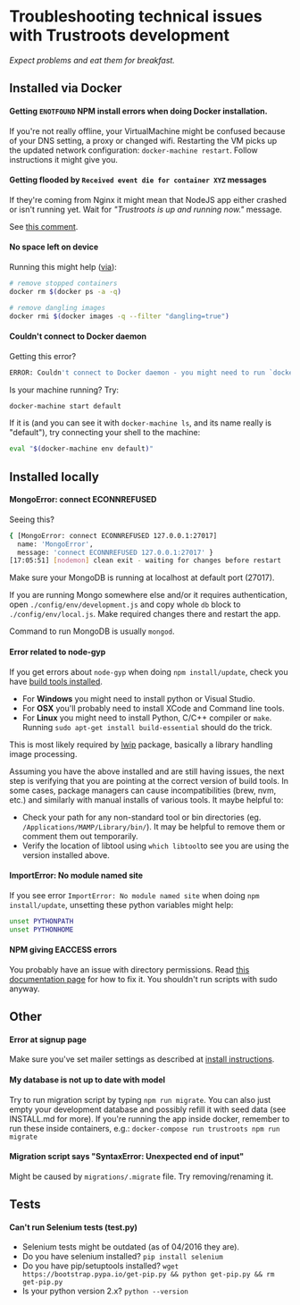 # Troubleshooting technical issues with Trustroots development

_Expect problems and eat them for breakfast._

## Installed via Docker

#### Getting `ENOTFOUND` NPM install errors when doing Docker installation.

If you're not really offline, your VirtualMachine might be confused because of your DNS setting, a proxy or changed wifi. Restarting the VM picks up the updated network configuration: `docker-machine restart`. Follow instructions it might give you.

#### Getting flooded by `Received event die for container XYZ` messages

If they're coming from Nginx it might mean that NodeJS app either crashed or isn't running yet. Wait for _"Trustroots is up and running now."_ message.

See [this comment](https://github.com/jwilder/nginx-proxy/issues/122#issuecomment-185612265).

#### No space left on device

Running this might help ([via](https://github.com/docker/docker/issues/10613#issuecomment-188139492)):

```bash
# remove stopped containers
docker rm $(docker ps -a -q)

# remove dangling images
docker rmi $(docker images -q --filter "dangling=true")
```

#### Couldn't connect to Docker daemon

Getting this error?

```bash
ERROR: Couldn't connect to Docker daemon - you might need to run `docker-machine start default`.
```

Is your machine running? Try:

```bash
docker-machine start default
```

If it is (and you can see it with `docker-machine ls`, and its name really is "default"), try connecting your shell to the machine:

```bash
eval "$(docker-machine env default)"
```

## Installed locally

#### MongoError: connect ECONNREFUSED

Seeing this?

```bash
{ [MongoError: connect ECONNREFUSED 127.0.0.1:27017]
  name: 'MongoError',
  message: 'connect ECONNREFUSED 127.0.0.1:27017' }
[17:05:51] [nodemon] clean exit - waiting for changes before restart
```

Make sure your MongoDB is running at localhost at default port (27017).

If you are running Mongo somewhere else and/or it requires authentication, open `./config/env/development.js` and copy whole `db` block to `./config/env/local.js`. Make required changes there and restart the app.

Command to run MongoDB is usually `mongod`.

#### Error related to node-gyp

If you get errors about `node-gyp` when doing `npm install/update`, check you have [build tools installed](https://github.com/TooTallNate/node-gyp#installation).

- For **Windows** you might need to install python or Visual Studio.
- For **OSX** you'll probably need to install XCode and Command line tools.
- For **Linux** you might need to install Python, C/C++ compiler or `make`. Running `sudo apt-get install build-essential` should do the trick.

This is most likely required by [lwip](https://github.com/EyalAr/lwip) package, basically a library handling image processing.

Assuming you have the above installed and are still having issues, the next step is verifying that you are pointing at the correct version of build tools. In some cases, package managers can cause incompatibilities (brew, nvm, etc.) and similarly with manual installs of various tools. It maybe helpful to:

- Check your path for any non-standard tool or bin directories (eg. `/Applications/MAMP/Library/bin/`). It may be helpful to remove them or comment them out temporarily.
- Verify the location of libtool using `which libtool`to see you are using the version installed above.

#### ImportError: No module named site

If you see error `ImportError: No module named site` when doing `npm install/update`, unsetting these python variables might help:

```bash
unset PYTHONPATH
unset PYTHONHOME
```

#### NPM giving EACCESS errors

You probably have an issue with directory permissions. Read [this documentation page](https://docs.npmjs.com/getting-started/fixing-npm-permissions) for how to fix it.
You shouldn't run scripts with sudo anyway.

## Other

#### Error at signup page

Make sure you've set mailer settings as described at [install instructions](https://github.com/Trustroots/trustroots/#installation).

#### My database is not up to date with model

Try to run migration script by typing `npm run migrate`. You can also just empty your development database and possibly refill it with seed data (see INSTALL.md for more).
If you're running the app inside docker, remember to run these inside containers, e.g.: `docker-compose run trustroots npm run migrate`

#### Migration script says "SyntaxError: Unexpected end of input"

Might be caused by `migrations/.migrate` file. Try removing/renaming it.

## Tests

#### Can't run Selenium tests (test.py)

- Selenium tests might be outdated (as of 04/2016 they are).
- Do you have selenium installed? `pip install selenium`
- Do you have pip/setuptools installed? `wget https://bootstrap.pypa.io/get-pip.py && python get-pip.py && rm get-pip.py`
- Is your python version 2.x? `python --version`
